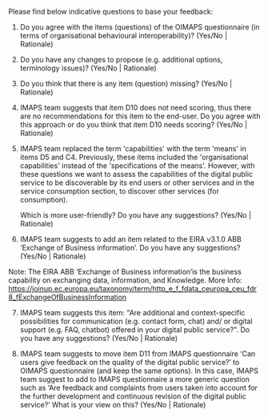 Please find below indicative questions to base your feedback:

1. Do you agree with the items (questions) of the OIMAPS questionnaire (in terms of organisational behavioural interoperability)? (Yes/No | Rationale)

2. Do you have any changes to propose (e.g. additional options, terminology issues)? (Yes/No | Rationale)

3. Do you think that there is any item (question) missing? (Yes/No | Rationale)

4. IMAPS team suggests that item D10 does not need scoring, thus there are no recommendations for this item to the end-user. 
   Do you agree with this approach or do you think that item D10 needs scoring? (Yes/No | Rationale)

5. IMAPS team replaced the term 'capabilities' with the term 'means' in items D5 and C4. Previously, these items included the 'organisational capabilities' instead of the 'specifications of the means'. 
   However, with these questions we want to assess the capabilities of the digital public service to be discoverable by its end users or other services and in the service consumption section, to discover other services (for consumption).
    
   Which is more user-friendly? Do you have any suggestions? (Yes/No | Rationale)
   
 6. IMAPS team suggests to add an item related to the EIRA v3.1.0 ABB ‘Exchange of Business information’. Do you have any suggestions? (Yes/No | Rationale)
   
   Note: The EIRA ABB ‘Exchange of Business information’is the business capability on exchanging data, information, and Knowledge.
   More Info: https://joinup.ec.europa.eu/taxonomy/term/http_e_f_fdata_ceuropa_ceu_fdr8_fExchangeOfBusinessInformation
   
 7. IMAPS team suggests this item: "Are additional and context-specific possibilities for communication (e.g. contact form, chat) and/ or digital support (e.g. FAQ, chatbot) offered in your digital public service?". 
    Do you have any suggestions? (Yes/No | Rationale)
    
 8. IMAPS team suggests to move item D11 from IMAPS questionnaire ‘Can users give feedback on the quality of the digital public service?’ to OIMAPS questionnaire (and keep the same options). In this case, IMAPS team suggest to add to IMAPS questionnaire a more generic question such as ‘Are feedback and complaints from users taken into account for the further development and continuous revision of the digital public service?’
    What is your view on this? (Yes/No | Rationale)
